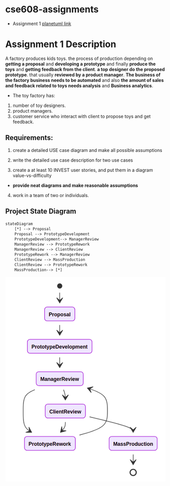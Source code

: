 # cse608-assignments
* Assignment 1 [planetuml link](http://www.plantuml.com/plantuml/uml/VPBTxjiW3CNlUGghztc5gLkhIPCsQLgxwya19qKZWB3fb7sy-o2XQNFplygn_JkAEN1amIHvSihH8201aXrl0iOcqcA3LmgrX0JVcH8WGoxVH-_aB7cfNUsKYgX_uaXm4Ho6skGg_YY0bJvyJS5aBV05VU7IeJBJDZuJsz6lFp5FqpN4DceE2V5bVCeiOIgk2wMxrRGWcf_0XyniFJ43UdGpoqBqgFvj2r_3_76XPwZRPYQDJ73u74Rh5pp_S5Mhr-abzvCLY2d4mEWQnt47dUdkGhH-1BbHOybK8K7cICrbzgvlTBVqwsrBsbjAjjbe0f0mSqEYx91FNYYX5a1lO2I1WSZq9OE6ZyCEVr_Z-atGvpM_Hc5Ve1BUShdGrLVJ_NstFWljeCjnArMzAkXgRPIghL9iMHPwBJbkigoWUPCFVmkeoNggQPKbWnvNMTOwaZTvSly1) 

# Assignment 1 Description
A factory produces kids toys. the process of production depending on **getting a proposal** and **developing a prototype** and finally **produce the toys** and **getting feedback from the client**. **a top designer do the proposed prototype**. that usually **reviewed by a product manager**. **The business of the factory business needs to be automated** and also **the amount of sales and feedback related to toys needs analysis** and **Business analytics**.

* The toy factory has:
1. number of toy designers. 
2. product managers.
3. customer service who interact with client to propose toys and get feedback.

## Requirements:
1. create a detailed USE case diagram and make all possible assumptions

2. write the detailed use case description for two use cases 

3. create a at least 10 INVEST user stories, and put them in a diagram value-vs-difficulty

* **provide neat diagrams and make reasonable assumptions**

4. work in a team of two or individuals.

## Project State Diagram


```mermaid
stateDiagram
    [*] --> Proposal
    Proposal --> PrototypeDevelopment
    PrototypeDevelopment--> ManagerReview
    ManagerReview --> PrototypeRework
    ManagerReview --> ClientReview
    PrototypeRework --> ManagerReview
    ClientReview --> MassProduction
    ClientReview --> PrototypeRework
    MassProduction--> [*]
```

![Project State Diagram](diagrams/project-state-diagram.png)
